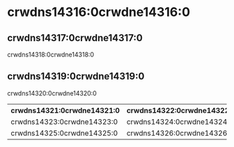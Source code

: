 # crwdns14316:0crwdne14316:0

## crwdns14317:0crwdne14317:0

crwdns14318:0crwdne14318:0

## crwdns14319:0crwdne14319:0

crwdns14320:0crwdne14320:0

<table>
  <tr>
    <th>crwdns14321:0crwdne14321:0</th>
    <th>crwdns14322:0crwdne14322:0</th>
  </tr>
  <tr>
    <td>crwdns14323:0crwdne14323:0</td>
    <td>crwdns14324:0crwdne14324:0</td>
  </tr>
  <tr>
    <td>crwdns14325:0crwdne14325:0</td>
    <td>crwdns14326:0crwdne14326:0</td>
  </tr>
</table>
